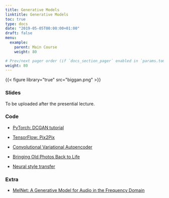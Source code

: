 ```yaml
---
title: Generative Models
linktitle: Generative Models
toc: true
type: docs
date: "2019-05-05T00:00:00+01:00"
draft: false
menu:
  example:
    parent: Main Course
    weight: 80

# Prev/next pager order (if `docs_section_pager` enabled in `params.toml`)
weight: 80
---
```


{{< figure library="true" src="biggan.png" >}}

### Slides

To be uploaded after the presential lecture.

### Code

* [PyTorch: DCGAN tutorial](https://githubtocolab.com/dlmacedo/starter-academic/blob/master/content/courses/deeplearning/notebooks/pytorch/dcgan_faces_tutorial.ipynb)

* [TensorFlow: Pix2Pix](https://githubtocolab.com/dlmacedo/starter-academic/blob/master/content/courses/deeplearning/notebooks/tensorflow/pix2pix.ipynb)

* [Convolutional Variational Autoencoder](https://githubtocolab.com/dlmacedo/starter-academic/blob/master/content/courses/deeplearning/notebooks/tensorflow/cvae.ipynb)

* [Bringing Old Photos Back to Life](https://githubtocolab.com/dlmacedo/starter-academic/blob/master/content/courses/deeplearning/notebooks/pytorch/Bringing_Old_Photo_Back_to_Life.ipynb)

* [Neural style transfer](https://githubtocolab.com/dlmacedo/starter-academic/blob/master/content/courses/deeplearning/notebooks/tensorflow/style_transfer.ipynb)

### Extra

* [MelNet: A Generative Model for Audio in the Frequency Domain](https://sjvasquez.github.io/blog/melnet)
